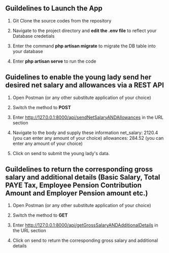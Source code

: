 ## Guildelines to Launch the App

1. Git Clone the source codes from the repository

2. Navigate to the project directory and <b>edit the .env file</b> to reflect your Database credetials

3. Enter the command <b>php artisan migrate</b> to migrate the DB table into your database

4. Enter <b>php artisan serve</b> to run the code


## Guidelines to enable the young lady send her desired net salary and allowances via a REST API

1. Open Postman (or any other substitute application of your choice)

2. Switch the method to <b>POST</b>

3. Enter http://127.0.0.1:8000/api/sendNetSalaryANDAllowances in the URL section

4. Navigate to the body and supply these information 
   net_salary: 2120.4 (you can enter any amount of your choice)
   allowances: 284.52 (you can enter any amount of your choice)

5. Click on send to submit the young lady's data.

## Guildelines to return the corresponding gross salary and additional details (Basic Salary, Total PAYE Tax, Employee Pension Contribution Amount and Employer Pension amount etc.)

1. Open Postman (or any other substitute application of your choice)

2. Switch the method to <b>GET</b>

3. Enter http://127.0.0.1:8000/api/getGrossSalaryANDAdditionalDetails in the URL section

4. Click on send to return the corresponding gross salary and additional details
